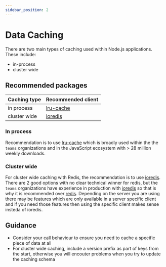 ```yaml
---
sidebar_position: 2
---
```



# Data Caching

There are two main types of caching used within Node.js applications. These include:

- in-process
- cluster wide

## Recommended packages

| Caching type | Recommended client |
| ------------ | ------------------ |
| in process   | [lru-cache][]      |
| cluster wide | [ioredis][]        |

### In process

Recommendation is to use [lru-cache][] which is broadly used within the
the `teams` organizations and in the JavaScript ecosystem with > 28 million weekly
downloads.

### Cluster wide

For cluster wide caching with Redis, the recommendation is to use [ioredis][].
There are 2 good options with no clear technical winner for redis, but the `teams`
organizations have experience in production with [ioredis][] so
that is why it is recommended over [redis][]. Depending on the server you are
using there may be features which are only available in a server specific client and
if you need those features then using the specific client makes sense insteda of ioredis.

## Guidance

- Consider your call behaviour to ensure you need to cache a specific piece of data at all
- For cluster wide caching, include a version prefix as part of keys from the start, otherwise you
  will encouter problems when you try to update the caching schema

[ioredis]: https://www.npmjs.com/package/ioredis
[lru-cache]: https://www.npmjs.com/package/lru-cache
[redis]: https://www.npmjs.com/package/redis
